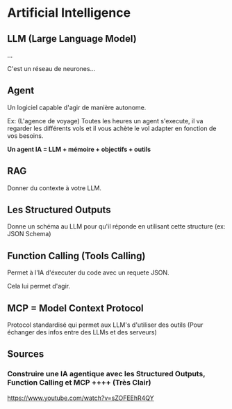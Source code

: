 # Artificial Intelligence

## LLM (Large Language Model)

...

C'est un réseau de neurones...

## Agent

Un logiciel capable d'agir de manière autonome.

Ex: (L'agence de voyage) Toutes les heures un agent s'execute, il va regarder les différents vols et il vous achète le vol adapter en fonction de vos besoins.


__Un agent IA = LLM + mémoire + objectifs + outils__

## RAG

Donner du contexte à votre LLM.


## Les Structured Outputs

Donne un schéma au LLM pour qu'il réponde en utilisant cette structure (ex: JSON Schema)


## Function Calling (Tools Calling)

Permet à l'IA d'éxecuter du code avec un requete JSON.

Cela lui permet d'agir.


## MCP = Model Context Protocol

Protocol standardisé qui permet aux LLM's d'utiliser des outils (Pour échanger des infos entre des LLMs et des serveurs)



## Sources


### Construire une IA agentique avec les Structured Outputs, Function Calling et MCP ++++ (Très Clair)


https://www.youtube.com/watch?v=sZOFEEhR4QY
